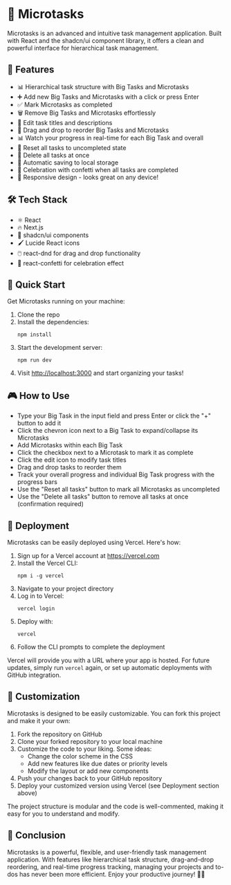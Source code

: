 # 🚀 Microtasks

Microtasks is an advanced and intuitive task management application. Built with React and the shadcn/ui component library, it offers a clean and powerful interface for hierarchical task management.

## 🌟 Features

- 📊 Hierarchical task structure with Big Tasks and Microtasks
- ➕ Add new Big Tasks and Microtasks with a click or press Enter
- ✅ Mark Microtasks as completed
- 🗑️ Remove Big Tasks and Microtasks effortlessly
- 📝 Edit task titles and descriptions
- 🔀 Drag and drop to reorder Big Tasks and Microtasks
- 📊 Watch your progress in real-time for each Big Task and overall
- 🔄 Reset all tasks to uncompleted state
- 🧹 Delete all tasks at once
- 💾 Automatic saving to local storage
- 🎉 Celebration with confetti when all tasks are completed
- 📱 Responsive design - looks great on any device!

## 🛠️ Tech Stack

- ⚛️ React
- 🔥 Next.js
- 🎨 shadcn/ui components
- 🖌️ Lucide React icons
- 🖱️ react-dnd for drag and drop functionality
- 🎊 react-confetti for celebration effect

## 🚀 Quick Start

Get Microtasks running on your machine:

1. Clone the repo
2. Install the dependencies:
   ```
   npm install
   ```
3. Start the development server:
   ```
   npm run dev
   ```
4. Visit [http://localhost:3000](http://localhost:3000) and start organizing your tasks!

## 🎮 How to Use

- Type your Big Task in the input field and press Enter or click the "+" button to add it
- Click the chevron icon next to a Big Task to expand/collapse its Microtasks
- Add Microtasks within each Big Task
- Click the checkbox next to a Microtask to mark it as complete
- Click the edit icon to modify task titles
- Drag and drop tasks to reorder them
- Track your overall progress and individual Big Task progress with the progress bars
- Use the "Reset all tasks" button to mark all Microtasks as uncompleted
- Use the "Delete all tasks" button to remove all tasks at once (confirmation required)

## 🚀 Deployment

Microtasks can be easily deployed using Vercel. Here's how:

1. Sign up for a Vercel account at https://vercel.com
2. Install the Vercel CLI:
   ```
   npm i -g vercel
   ```
3. Navigate to your project directory
4. Log in to Vercel:
   ```
   vercel login
   ```
5. Deploy with:
   ```
   vercel
   ```
6. Follow the CLI prompts to complete the deployment

Vercel will provide you with a URL where your app is hosted. For future updates, simply run `vercel` again, or set up automatic deployments with GitHub integration.

## 🌈 Customization

Microtasks is designed to be easily customizable. You can fork this project and make it your own:

1. Fork the repository on GitHub
2. Clone your forked repository to your local machine
3. Customize the code to your liking. Some ideas:
   - Change the color scheme in the CSS
   - Add new features like due dates or priority levels
   - Modify the layout or add new components
4. Push your changes back to your GitHub repository
5. Deploy your customized version using Vercel (see Deployment section above)

The project structure is modular and the code is well-commented, making it easy for you to understand and modify.

## 🎉 Conclusion

Microtasks is a powerful, flexible, and user-friendly task management application. With features like hierarchical task structure, drag-and-drop reordering, and real-time progress tracking, managing your projects and to-dos has never been more efficient. Enjoy your productive journey! 🚀✨
